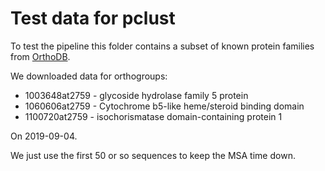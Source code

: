 # Test data for pclust


To test the pipeline this folder contains a subset of known protein families from [OrthoDB](https://www.orthodb.org/).

We downloaded data for orthogroups:

- 1003648at2759 - glycoside hydrolase family 5 protein
- 1060606at2759 - Cytochrome b5-like heme/steroid binding domain
- 1100720at2759 - isochorismatase domain-containing protein 1

On 2019-09-04.

We just use the first 50 or so sequences to keep the MSA time down.
